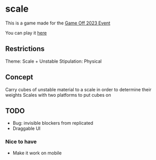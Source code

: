 # scale

This is a game made for the [Game Off 2023 Event](https://itch.io/jam/game-off-2023)

You can play it [here](https://thewarlock.itch.io/scale)

## Restrictions

Theme: Scale + Unstable
Stipulation: Physical

## Concept

Carry cubes of unstable material to a scale in order to determine their weights
Scales with two platforms to put cubes on

## TODO

- Bug: invisible blockers from replicated
- Draggable UI

### Nice to have

- Make it work on mobile
